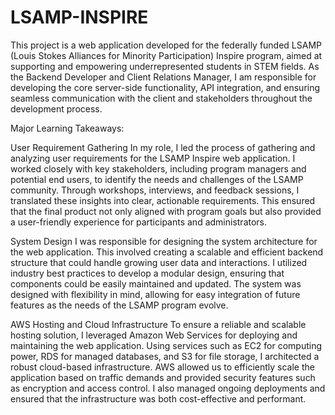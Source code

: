 # LSAMP-INSPIRE
This project is a web application developed for the federally funded LSAMP (Louis Stokes Alliances for Minority Participation) Inspire program, aimed at supporting and empowering underrepresented students in STEM fields. As the Backend Developer and Client Relations Manager, I am responsible for developing the core server-side functionality, API integration, and ensuring seamless communication with the client and stakeholders throughout the development process. 

Major Learning Takeaways: 

User Requirement Gathering
In my role, I led the process of gathering and analyzing user requirements for the LSAMP Inspire web application. I worked closely with key stakeholders, including program managers and potential end users, to identify the needs and challenges of the LSAMP community. Through workshops, interviews, and feedback sessions, I translated these insights into clear, actionable requirements. This ensured that the final product not only aligned with program goals but also provided a user-friendly experience for participants and administrators. 

System Design
I was responsible for designing the system architecture for the web application. This involved creating a scalable and efficient backend structure that could handle growing user data and interactions. I utilized industry best practices to develop a modular design, ensuring that components could be easily maintained and updated. The system was designed with flexibility in mind, allowing for easy integration of future features as the needs of the LSAMP program evolve.

AWS Hosting and Cloud Infrastructure
To ensure a reliable and scalable hosting solution, I leveraged Amazon Web Services for deploying and maintaining the web application. Using services such as EC2 for computing power, RDS for managed databases, and S3 for file storage, I architected a robust cloud-based infrastructure. AWS allowed us to efficiently scale the application based on traffic demands and provided security features such as encryption and access control. I also managed ongoing deployments and ensured that the infrastructure was both cost-effective and performant.
